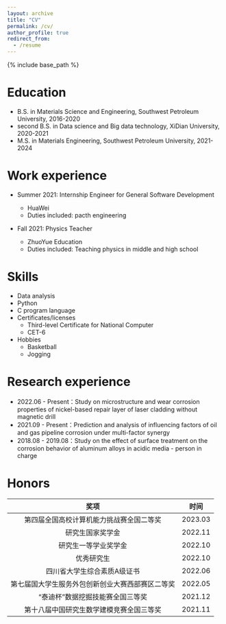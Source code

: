 ```yaml
---
layout: archive
title: "CV"
permalink: /cv/
author_profile: true
redirect_from:
  - /resume
---
```


{% include base_path %}

Education
======
* B.S. in Materials Science and Engineering, Southwest Petroleum University, 2016-2020
* second B.S. in Data science and Big data technology, XiDian University, 2020-2021
* M.S. in Materials Engineering, Southwest Petroleum University, 2021-2024


Work experience
======
* Summer 2021: Internship Engineer for General Software Development
  * HuaWei
  * Duties included: pacth engineering
  

* Fall 2021: Physics Teacher
  * ZhuoYue Education
  * Duties included: Teaching physics in middle and high school

  
Skills
======
* Data analysis
* Python
* C program language
* Certificates/licenses
  * Third-level Certificate for National Computer 
  * CET-6
* Hobbies
  * Basketball
  * Jogging
 
 
Research experience
======
* 2022.06 - Present：Study on microstructure and wear corrosion properties of nickel-based repair layer of laser cladding without magnetic drill
* 2021.09 - Present：Prediction and analysis of influencing factors of oil and gas pipeline corrosion under multi-factor synergy
* 2018.08 - 2019.08：Study on the effect of surface treatment on the corrosion behavior of aluminum alloys in acidic media - person in charge

Honors
=====
<!--必须空一行表格才能生效-->

|  奖项   | 时间  |
|  :----:  | :----:  |
| 第四届全国高校计算机能力挑战赛全国二等奖  | 2023.03 |
| 研究生国家奖学金  | 2022.11 |
| 研究生一等学业奖学金  | 2022.10 |
| 优秀研究生  | 2022.10 |
| 四川省大学生综合素质A级证书 | 2022.06 |
| 第七届国大学生服务外包创新创业大赛西部赛区二等奖  | 2022.05 |
| “泰迪杯”数据挖掘技能赛全国三等奖  | 2021.12 |
| 第十八届中国研究生数学建模竞赛全国三等奖 | 2021.11 |



<!--如何引用别的版块链接
Talks
======
  <ul>{% for post in site.talks %}
    {% include archive-single-talk-cv.html %}
  {% endfor %}</ul>
  
Teaching
======
  <ul>{% for post in site.teaching %}
    {% include archive-single-cv.html %}
  {% endfor %}</ul>
  
Service and leadership
======
* Currently signed in to 43 different slack teams
如何引用别的版块链接-->
